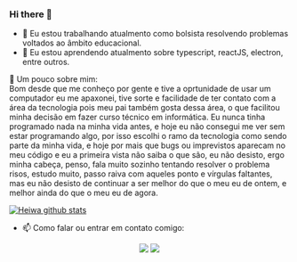 ### Hi there 👋

- 🔭 Eu estou trabalhando atualmento como bolsista resolvendo problemas voltados ao âmbito educacional.
- 🌱 Eu estou aprendendo atualmento sobre typescript, reactJS, electron, entre outros.

:man: Um pouco sobre mim:<br>
Bom desde que me conheço por gente e tive a oprtunidade de usar um computador eu me apaxonei, tive sorte e facilidade de ter contato com a área da tecnologia pois meu pai também gosta dessa área, o que facilitou minha decisão em fazer curso técnico em informática. Eu nunca tinha programado nada na minha vida antes, e hoje eu não consegui me ver sem estar programando algo, por isso escolhi o ramo da tecnologia como sendo parte da minha vida, e hoje por mais que bugs ou imprevistos aparecam no meu código e eu a primeira vista não saiba o que são, eu não desisto, ergo minha cabeça, penso, fala muito sozinho tentando resolver o problema risos, estudo muito, passo raiva com aqueles ponto e vírgulas faltantes, mas eu não desisto de continuar a ser melhor do que o meu eu de ontem, e melhor ainda do que o meu eu de agora.

[![Heiwa github stats](https://github-readme-stats.vercel.app/api?username=gabrielheiwa&show_icons=true)](https://github.com/windard)

- 📫 Como falar ou entrar em contato comigo:


<p align="center">
  <a href="https://www.instagram.com/gabr.el_paz/?hl=pt-br" rel="nofollow" spellcheck="false" target="_blank">
    <img src="https://img.icons8.com/doodle/48/000000/instagram-new.png" /></a>
  <a href="https://www.linkedin.com/in/gabriel-paz-120ab1198/"><img src="https://img.icons8.com/doodle/48/000000/linkedin.png" /></a>
</p>

